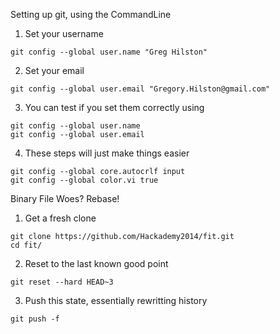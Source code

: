 Setting up git, using the CommandLine

1) Set your username
```
git config --global user.name "Greg Hilston"
```

2) Set your email
```
git config --global user.email "Gregory.Hilston@gmail.com"
```

3) You can test if you set them correctly using
```
git config --global user.name
git config --global user.email
```

4) These steps will just make things easier
```
git config --global core.autocrlf input
git config --global color.vi true
```

Binary File Woes? Rebase!

1) Get a fresh clone
```
git clone https://github.com/Hackademy2014/fit.git
cd fit/
```

2) Reset to the last known good point
```
git reset --hard HEAD~3
```

3) Push this state, essentially rewritting history
```
git push -f
```
